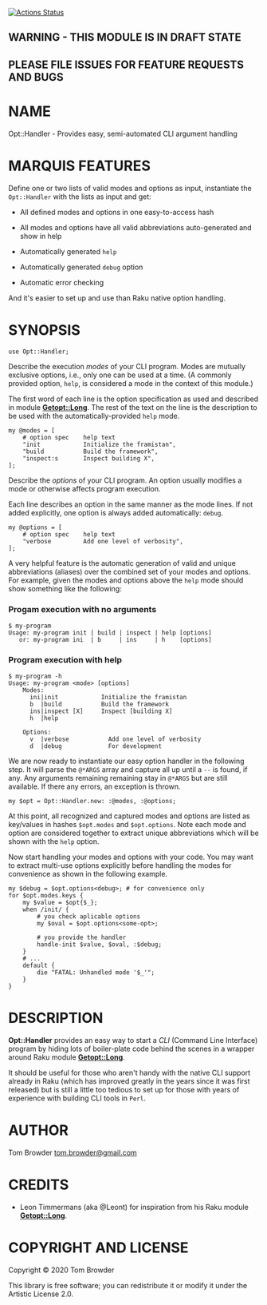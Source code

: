 [![Actions Status](https://github.com/tbrowder/Opt-Handler/workflows/test/badge.svg)](https://github.com/tbrowder/Opt-Handler/actions)

WARNING - THIS MODULE IS IN DRAFT STATE 
----------------------------------------

PLEASE FILE ISSUES FOR FEATURE REQUESTS AND BUGS
------------------------------------------------

NAME
====

Opt::Handler - Provides easy, semi-automated CLI argument handling

MARQUIS FEATURES
================

Define one or two lists of valid modes and options as input, instantiate the `Opt::Handler` with the lists as input and get:

  * All defined modes and options in one easy-to-access hash

  * All modes and options have all valid abbreviations auto-generated and show in help

  * Automatically generated `help`

  * Automatically generated `debug` option

  * Automatic error checking

And it's easier to set up and use than Raku native option handling.




SYNOPSIS
========

    use Opt::Handler;

Describe the execution *modes* of your CLI program. Modes are mutually exclusive options, i.e., only one can be used at a time. (A commonly provided option, `help`, is considered a mode in the context of this module.)

The first word of each line is the option specification as used and described in module [**Getopt::Long**](https://github.com/leont/getopt-long6). The rest of the text on the line is the description to be used with the automatically-provided `help` mode.

    my @modes = [
        # option spec    help text
        "init            Initialize the framistan",
        "build           Build the framework",
        "inspect:s       Inspect building X",
    ];

Describe the *options* of your CLI program. An option usually modifies a mode or otherwise affects program execution.

Each line describes an option in the same manner as the mode lines. If not added explicitly, one option is always added automatically: `debug`.

    my @options = [
        # option spec    help text
        "verbose         Add one level of verbosity",
    ];

A very helpful feature is the automatic generation of valid and unique abbreviations (aliases) over the combined set of your modes and options. For example, given the modes and options above the `help` mode should show something like the following:

### Progam execution with no arguments

    $ my-program
    Usage: my-program init | build | inspect | help [options]
       or: my-program ini  | b     | ins     | h    [options]

### Program execution with help

    $ my-program -h
    Usage: my-program <mode> [options]
        Modes:
          ini|init            Initialize the framistan
          b  |build           Build the framework
          ins|inspect [X]     Inspect [building X]
          h  |help

        Options:
          v  |verbose           Add one level of verbosity
          d  |debug             For development

We are now ready to instantiate our easy option handler in the following step. It will parse the `@*ARGS` array and capture all up until a `--` is found, if any. Any arguments remaining remaining stay in `@*ARGS` but are still available. If there any errors, an exception is thrown.

    my $opt = Opt::Handler.new: :@modes, :@options;

At this point, all recognized and captured modes and options are listed as key/values in hashes `$opt.modes` and `$opt.options`. Note each mode and option are considered together to extract unique abbreviations which will be shown with the `help` option.

Now start handling your modes and options with your code. You may want to extract multi-use options explicitly before handling the modes for convenience as shown in the following example.

    my $debug = $opt.options<debug>; # for convenience only
    for $opt.modes.keys {
        my $value = $opt{$_};
        when /init/ {
            # you check aplicable options
            my $oval = $opt.options<some-opt>;

            # you provide the handler
            handle-init $value, $oval, :$debug;
        }
        # ...
        default {
            die "FATAL: Unhandled mode '$_'";
        }
    }

DESCRIPTION
===========

**Opt::Handler** provides an easy way to start a *CLI* (Command Line Interface) program by hiding lots of boiler-plate code behind the scenes in a wrapper around Raku module [**Getopt::Long**](https://github.com/leont/getopt-long6).

It should be useful for those who aren't handy with the native CLI support already in Raku (which has improved greatly in the years since it was first released) but is still a little too tedious to set up for those with years of experience with building CLI tools in `Perl`.

AUTHOR
======

Tom Browder <tom.browder@gmail.com>

CREDITS
=======

  * Leon Timmermans (aka @Leont) for inspiration from his Raku module [**Getopt::Long**](https://github.com/leont/getopt-long6).

COPYRIGHT AND LICENSE
=====================

Copyright &#x00A9; 2020 Tom Browder

This library is free software; you can redistribute it or modify it under the Artistic License 2.0.

